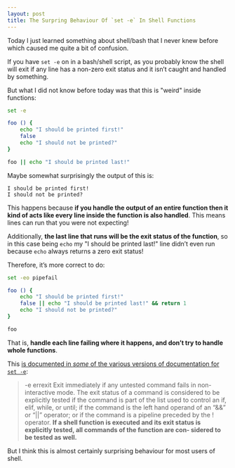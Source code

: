 ```yaml
---
layout: post
title: The Surpring Behaviour Of `set -e` In Shell Functions
---
```


Today I just learned something about shell/bash that I never knew before which caused me quite a bit of confusion.

If you have `set -e` on in a bash/shell script, as you probably know the shell will exit if any line has a non-zero exit status and it isn’t caught and handled by something.

But what I did not know before today was that this is "weird" inside functions:

```sh
set -e

foo () {
    echo "I should be printed first!"
    false
    echo "I should not be printed?"
}

foo || echo "I should be printed last!"
```

Maybe somewhat surprisingly the output of this is:

```text
I should be printed first!
I should not be printed?
```

This happens because **if you handle the output of an entire function then it kind of acts like every line inside the function is also handled**. This means lines can run that you were not expecting!

Additionally, **the last line that runs will be the exit status of the function**, so in this case being `echo` my "I should be printed last!" line didn’t even run because `echo` always returns a zero exit status!

Therefore, it’s more correct to do:

```sh
set -eo pipefail

foo () {
    echo "I should be printed first!"
    false || echo "I should be printed last!" && return 1
    echo "I should not be printed?"
}

foo
```

That is, **handle each line failing where it happens, and don’t try to handle whole functions**.

This [is documented in _some_ of the various versions of documentation for `set -e`](https://www.enseignement.polytechnique.fr/informatique/INF422/sh.html):

>  -e errexit
>          Exit immediately if any untested command fails in non-interactive
>          mode.  The exit status of a command is considered to be explicitly
>          tested if the command is part of the list used to control an if,
>          elif, while, or until; if the command is the left hand operand of
>          an “&&” or “||” operator; or if the command is a pipeline preceded
>          by the ! operator.  **If a shell function is executed and its exit
>          status is explicitly tested, all commands of the function are con‐
>          sidered to be tested as well.**

But I think this is almost certainly surprising behaviour for most users of shell.
